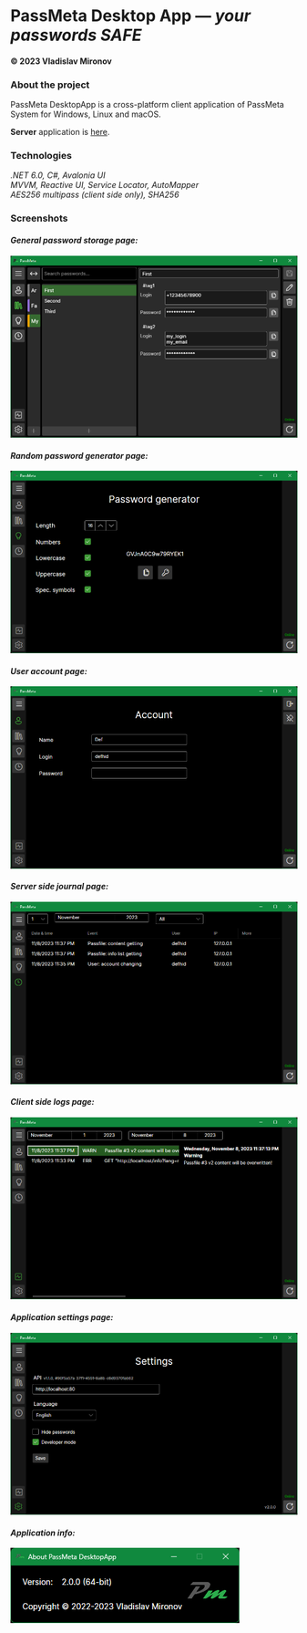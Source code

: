 # PassMeta Desktop App — *your passwords SAFE*
#### © 2023 Vladislav Mironov


### About the project
PassMeta DesktopApp is a cross-platform client application of PassMeta System for Windows, Linux and macOS.

**Server** application is [here](https://github.com/defhid/PassMeta-Server).

### Technologies
_.NET 6.0, C#, Avalonia UI_
<br>
_MVVM, Reactive UI, Service Locator, AutoMapper_
<br>
_AES256 multipass (client side only), SHA256_

### Screenshots

#### _General password storage page:_
![screenshot](docs/screenshot_storage.png)

#### _Random password generator page:_
![screenshot](docs/screenshot_generator.png)

#### _User account page:_
![screenshot](docs/screenshot_account.png)

#### _Server side journal page:_
![screenshot](docs/screenshot_journal.png)

#### _Client side logs page:_
![screenshot](docs/screenshot_logs.png)

#### _Application settings page:_
![screenshot](docs/screenshot_settings.png)

#### _Application info:_
![screenshot](docs/screenshot_info.png)